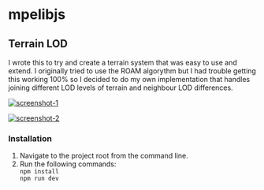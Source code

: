 ﻿# mpelibjs

<h2>Terrain LOD</h2>

I wrote this to try and create a terrain system that was easy to use and extend. I originally tried to use the ROAM algorythm but I had trouble getting this working 100% so I decided to do my own implementation that handles joining different LOD levels of terrain and neighbour LOD differences.

<a href="https://ibb.co/ZLM4Xmz"><img src="https://i.ibb.co/kHSbB12/screenshot-1.png" alt="screenshot-1" border="0"></a>

<a href="https://ibb.co/Wz1vpQk"><img src="https://i.ibb.co/7pFtNHn/screenshot-2.png" alt="screenshot-2" border="0"></a>

<h3>Installation</h3>

<ol>
<li>Navigate to the project root from the command line.</li>
<li>
Run the following commands:
<code>
npm install
npm run dev
</code>
</li>
</ol>
